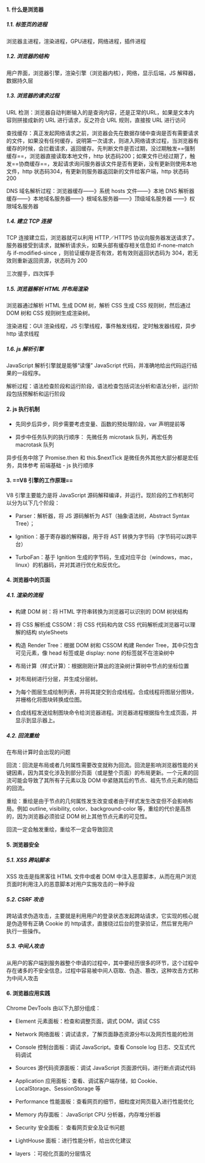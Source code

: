 #### 1. 什么是浏览器

##### 1.1. 标签页的进程

浏览器主进程，渲染进程，GPU进程，网络进程，插件进程

##### 1.2. 浏览器的结构

⽤户界⾯，浏览器引擎，渲染引擎（浏览器内核），网络，显示后端，JS 解释器，数据持久层

##### 1.3. 浏览器的请求过程

URL 检测：浏览器⾃动判断输⼊的是查询内容，还是正常的URL，如果是⽂本内容则拼接成新的 URL 进⾏请求，反之符合 URL 规则，直接按 URL 进⾏访问

查找缓存：真正发起网络请求之前，浏览器会先在数据存储中查询是否有需要请求的⽂件，如果没有任何缓存，说明第⼀次请求，则进⼊⽹络请求过程，当浏览器有缓存的时候，会拦截请求，返回缓存。先判断文件是否过期，没过期触发==强制缓存==，浏览器直接读取本地文件，http 状态码200；如果文件已经过期了，触发==协商缓存==，发起请求询问服务器该文件是否有更新，没有更新则使用本地文件，http 状态码304，有更新则服务器返回新的文件给客户端，http 状态码200

DNS 域名解析过程：浏览器缓存——》系统 hosts ⽂件——》本地 DNS 解析器缓存——》本地域名服务器——》根域名服务器——》顶级域名服务器 ——》权限域名服务器

##### 1.4. 建立 TCP 连接

TCP 连接建⽴后，浏览器就可以利⽤ HTTP／HTTPS 协议向服务器发送请求了。服务器接受到请求，就解析请求头，如果头部有缓存相关信息如 if-none-match 与 if-modified-since ，则验证缓存是否有效，若有效则返回状态码为 304，若⽆效则重新返回资源，状态码为 200

三次握手，四次挥手

##### 1.5. 浏览器解析 HTML 并布局渲染

浏览器通过解析 HTML 生成 DOM 树，解析 CSS 生成 CSS 规则树，然后通过 DOM 树和 CSS 规则树生成渲染树。

渲染进程：GUI 渲染线程，JS 引擎线程，事件触发线程，定时触发器线程，异步 http 请求线程

##### 1.6. js 解析引擎

JavaScript 解析引擎就是能够“读懂” JavaScript 代码，并准确地给出代码运⾏结果的⼀段程序。

解析过程：语法检查阶段和运行阶段，语法检查包括词法分析和语法分析，运⾏阶段包括预解析和运⾏阶段



#### 2. js 执行机制

- 先同步后异步，同步需要考虑变量、函数的预处理阶段，var 声明提前等

- 异步中任务队列的执行顺序： 先微任务 microtask 队列，再宏任务 macrotask 队列

异步任务中除了 Promise.then 和 this.$nextTick 是微任务外其他大部分都是宏任务，具体参考 前端基础 - js 执行顺序



#### 3. ==V8 引擎的工作原理==

V8 引擎主要能力是将 JavaScript 源码解释编译，并运⾏。现阶段的⼯作机制可以分为以下⼏个阶段：

- Parser：解析器，将 JS 源码解析为 AST（抽象语法树，Abstract Syntax Tree）；

- Ignition：基于寄存器的解释器，⽤于将 AST 转换为字节码（字节码可以跨平台）

- TurboFan：基于 Ignition 生成的字节码，生成对应平台（windows，mac，linux）的机器码，并对其进⾏优化和反优化。



#### 4. 浏览器中的页面

##### 4.1. 渲染的流程

- 构建 DOM 树：将 HTML 字符串转换为浏览器可以识别的 DOM 树状结构

- 将 CSS 解析成 CSSOM：将 CSS 代码和内敛 CSS 代码解析成浏览器可以理解的结构 styleSheets

- 构造 Render Tree：根据 DOM 树和 CSSOM 构建 Render Tree，其中只包含可⻅元素，像 head 标签或是 display: none 的标签就不在渲染树中

- 布局计算（样式计算）：根据刚刚计算出的渲染树计算树中节点的坐标位置

- 对布局树进⾏分层，并生成分层树。

- 为每个图层生成绘制列表，并将其提交到合成线程。合成线程将图层分图块，并栅格化将图块转换成位图。

- 合成线程发送绘制图块命令给浏览器进程。浏览器进程根据指令生成⻚⾯，并显示到显示器上。

##### 4.2. 回流重绘

在布局计算时会出现的问题

回流：回流是布局或者⼏何属性需要改变就称为回流。回流是影响浏览器性能的关键因素，因为其变化涉及到部分⻚⾯（或是整个⻚⾯）的布局更新。⼀个元素的回流可能会导致了其所有⼦元素以及 DOM 中紧随其后的节点、祖先节点元素的随后的回流。

重绘：重绘是由于节点的⼏何属性发⽣改变或者由于样式发⽣改变但不会影响布局。例如 outline, visibility, color、background-color 等，重绘的代价是⾼昂的，因为浏览器必须验证 DOM 树上其他节点元素的可⻅性。

回流⼀定会触发重绘，重绘不⼀定会导致回流



#### 5. 浏览器安全

##### 5.1. XSS 跨站脚本

XSS 攻击是指⿊客往 HTML ⽂件中或者 DOM 中注⼊恶意脚本，从⽽在⽤户浏览⻚⾯时利⽤注⼊的恶意脚本对⽤户实施攻击的⼀种⼿段

##### 5.2. CSRF 攻击

跨站请求伪造攻击，主要就是利⽤⽤户的登录状态发起跨站请求，它实现的核⼼就是伪造带有正确 Cookie 的 http请求，直接绕过后台的登录验证，然后冒充⽤户执⾏⼀些操作。

##### 5.3. 中间人攻击

从⽤户的客户端到服务器整个申请的过程中，其中要经历很多的环节，这个过程中存在诸多的不安全信息，过程中容易被中间⼈窃取、伪造、篡改，这种攻击⽅式称为中间⼈攻击



#### 6. 浏览器应用实践

Chrome DevTools 由以下九部分组成：

- Element 元素⾯板：检查和调整⻚⾯，调式 DOM，调试 CSS

- Network 网络⾯板：调试请求，了解⻚⾯静态资源分布以及⽹⻚性能的检测

- Console 控制台⾯板：调试 JavaScript。查看 Console log ⽇志、交互式代码调试

- Sources 源代码资源⾯板：调试 JavaScript ⻚⾯源代码，进⾏断点调试代码

- Application 应⽤⾯板：查看、调试客户端存储，如 Cookie、LocalStorage、SessionStorage 等

- Performance 性能⾯板：查看⽹⻚的细节，细粒度对⽹⻚载⼊进⾏性能优化

- Memory 内存⾯板： JavaScript CPU 分析器，内存堆分析器

- Security 安全⾯板： 查看网页安全及证书问题

- LightHouse ⾯板：进⾏性能分析，给出优化建议

- layers ：可视化⻚⾯的分层情况



